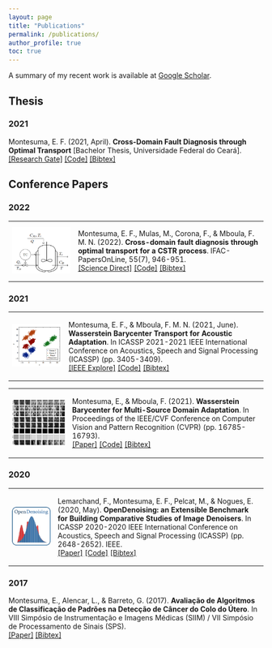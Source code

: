 ```yaml
---
layout: page
title: "Publications"
permalink: /publications/
author_profile: true
toc: true
---
```


A summary of my recent work is available at [Google Scholar](https://scholar.google.com.br/citations?user=elSROdcAAAAJ&hl=en).

## Thesis

### 2021

Montesuma, E. F. (2021, April). __Cross-Domain Fault Diagnosis through Optimal Transport__ [Bachelor Thesis, Universidade Federal do Ceará].
[[Research Gate]](https://www.researchgate.net/publication/354664416_Cross-Domain_Fault_Diagnosis_Through_Optimal_Transport) [[Code]](https://github.com/eddardd/CrossDomainFaultDiagnosis) [[Bibtex]](https://eddardd.github.io/files/Papers/montesuma2021crossdomain.bibtex)

## Conference Papers

### 2022

<table cellspacing="10">
<tr>
    <td>
        <img src=    
        "../files/cstr.png" height="auto" width="500"  
        alt="image">
    </td>
    <td>  
        <p>
            Montesuma, E. F., Mulas, M., Corona, F., & Mboula, F. M. N. (2022). <b>Cross-domain fault diagnosis through optimal transport for a CSTR process</b>. IFAC-PapersOnLine, 55(7), 946-951.
            <br>
            <a href="(https://www.sciencedirect.com/science/article/pii/S2405896322009727)">[Science Direct]</a> <a href="https://github.com/eddardd/CrossDomainFaultDiagnosis">[Code]</a> <a href="https://raw.githubusercontent.com/eddardd/my-personal-blog/master/files/papers/montesuma2022cdfd.bibtex">[Bibtex]</a>
        </p>
    </td>
</tr>
</table>

### 2021

<table cellspacing="10">
<tr>
    <td>
        <img src=    
        "../files/wbt.png" height="auto" width="500"  
        alt="image">
    </td>
    <td>  
        <p>
            Montesuma, E. F., & Mboula, F. M. N. (2021, June). <b>Wasserstein Barycenter Transport for Acoustic Adaptation</b>. In ICASSP 2021-2021 IEEE International Conference on Acoustics, Speech and Signal Processing (ICASSP) (pp. 3405-3409).
            <br>
            <a href="(https://ieeexplore.ieee.org/document/9414199)">[IEEE Explore]</a> <a href="https://github.com/eddardd/WBTransport">[Code]</a> <a href="https://raw.githubusercontent.com/eddardd/eddardd.github.io/master/files/papers/wbt2021icassp.bibtex">[Bibtex]</a>
        </p>
    </td>
</tr>
</table>

<table cellspacing="10">
<tr>
    <td>
        <img src=    
        "../files/wbt2.png" height="auto" width="500"  
        alt="image">
    </td>
    <td>  
        <p>
            Montesuma, E., & Mboula, F. (2021). <b>Wasserstein Barycenter for Multi-Source Domain Adaptation</b>. In Proceedings of the IEEE/CVF Conference on Computer Vision and Pattern Recognition (CVPR) (pp. 16785-16793).
            <br>
            <a href="(https://openaccess.thecvf.com/content/CVPR2021/papers/Montesuma_Wasserstein_Barycenter_for_Multi-Source_Domain_Adaptation_CVPR_2021_paper.pdf)">[Paper]</a> <a href="https://github.com/eddardd/WBTransport">[Code]</a> <a href="https://raw.githubusercontent.com/eddardd/eddardd.github.io/master/files/papers/wbt2021cvpr.bibtex">[Bibtex]</a>
        </p>
    </td>
</tr>
</table>

### 2020


<table cellspacing="10">
<tr>
    <td>
        <img src=    
        "../files/opendenoising.png" height="auto" width="500"  
        alt="image">
    </td>
    <td>  
        <p>
            Lemarchand, F., Montesuma, E. F., Pelcat, M., & Nogues, E. (2020, May). <b>OpenDenoising: an Extensible Benchmark for Building Comparative Studies of Image Denoisers</b>. In ICASSP 2020-2020 IEEE International Conference on Acoustics, Speech and Signal Processing (ICASSP) (pp. 2648-2652). IEEE.
            <br>
            <a href="(https://arxiv.org/pdf/1910.08328.pdf)">[Paper]</a> <a href="https://github.com/opendenoising/opendenoising-benchmark">[Code]</a> <a href="https://eddardd.github.io/files/Papers/opendenoising.bibtex">[Bibtex]</a>
        </p>
    </td>
</tr>
</table>

### 2017

Montesuma, E., Alencar, L., & Barreto, G. (2017). __Avaliação de Algoritmos de Classificação de Padrões na Detecção de Câncer do Colo do Útero__. In VIII Simpósio de Instrumentação e Imagens Médicas (SIIM) / VII Simpósio de Processamento de Sinais (SPS).\
[[Paper]](https://eventos.ufabc.edu.br/siimsps/files/id74.pdf) [[Bibtex]](https://eddardd.github.io/files/Papers/siscolo.bibtex)